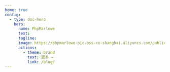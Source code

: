 ```yaml
---
home: true
config:
  - type: doc-hero
    hero:
      name: PhpMarlowe
      text:
      tagline:
      image: https://phpmarlowe-pic.oss-cn-shanghai.aliyuncs.com/public/gg01.jpg
      actions:
        - theme: brand
          text: 更多 →
          link: /blog/
---
```


<!--
自定义域名编译后失效需重新手动配置？
--CNAME 文件不是放在库的根目录，而是项目编译后网站的根目录下
字体文件不生效？
.ttf 太大 转换为 .woff2 格式。如果是中文字集可能还是会有几MB的体积，可能拆分为诸多小文件，使用同一个font-family
 -->
